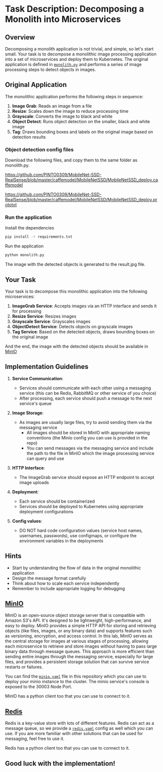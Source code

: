 # Task Description: Decomposing a Monolith into Microservices

## Overview

Decomposing a monolith application is not trivial, and simple, so let's start small. Your task is to decompose a monolithic image processing application into a set of microservices and deploy them to Kubernetes. 
The original application is defined in [`monolith.py`](./monolith.py) and performs a series of image processing steps to detect objects in images.

## Original Application

The monolithic application performs the following steps in sequence:
1. **Image Grab**: Reads an image from a file
2. **Resize**: Scales down the image to reduce processing time
3. **Grayscale**: Converts the image to black and white
4. **Object Detect**: Runs object detection on the smaller, black and white image
5. **Tag**: Draws bounding boxes and labels on the original image based on detection results

### Object detection config files
Download the following files, and copy them to the same folder as monolith.py.

https://github.com/PINTO0309/MobileNet-SSD-RealSense/blob/master/caffemodel/MobileNetSSD/MobileNetSSD_deploy.caffemodel

https://github.com/PINTO0309/MobileNet-SSD-RealSense/blob/master/caffemodel/MobileNetSSD/MobileNetSSD_deploy.prototxt

### Run the application
Install the dependencies
```sh
pip install -r requirements.txt
```

Run the application
```sh
python monolith.py
```

The image with the detected objects is generated to the result.jpg file.

## Your Task

Your task is to decompose this monolithic application into the following microservices:

1. **ImageGrab Service**: Accepts images via an HTTP interface and sends it for processing
2. **Resize Service**: Resizes images
3. **Grayscale Service**: Grayscales images
4. **ObjectDetect Service**: Detects objects on grayscale images
5. **Tag Service**: Based on the detected objects, draws bounding boxes on the original image

And the end, the image with the detected objects should be available in [MinIO](https://min.io/)

## Implementation Guidelines

1. **Service Communication**:
    - Services should communicate with each other using a messaging service (this can be Redis, RabbitMQ or other service of you choice)
    - After processing, each service should push a message to the next service's queue

2. **Image Storage**:
   - As images are usually large files, try to avoid sending them via the messaging service
     - All images should be stored in MinIO with appropriate naming conventions (the Minio config you can use is provided in the repo)
     - You can send messages via the messaging service and include the path to the file in MinIO which the image processing service can query and use

3. **HTTP Interface**:
   - The ImageGrab service should expose an HTTP endpoint to accept image uploads

4. **Deployment**:
   - Each service should be containerized
   - Services should be deployed to Kubernetes using appropriate deployment configurations

5. **Config values**:
   - DO NOT hard code configuration values (service host names, usernames, passwords), use configmaps, or configure the environment variables in the deployments

## Hints

- Start by understanding the flow of data in the original monolithic application
- Design the message format carefully
- Think about how to scale each service independently
- Remember to include appropriate logging for debugging

## [MinIO](https://min.io/)
MinIO is an open-source object storage server that is compatible with Amazon S3's API. 
It's designed to be lightweight, high-performance, and easy to deploy. 
MinIO provides a simple HTTP API for storing and retrieving objects (like files, images, or any binary data) and supports features such as versioning, encryption, and access control. 
In this lab, MinIO serves as the central storage for images at various stages of processing, allowing each microservice to retrieve and store images without having to pass large binary data through message queues. 
This approach is more efficient than sending entire images through the messaging service, especially for large files, and provides a persistent storage solution that can survive service restarts or failures.

You can find the [`minio.yaml`](./minio.yaml) file in this repository which you can use to deploy your minio instance to the cluster.
The minio service's console is exposed to the 30003 Node Port.

MinIO has a python client too that you can use to connect to it.

## [Redis](https://redis.io/)
Redis is a key-value store with lots of different features.
Redis can act as a message queue, so we provide a [`redis.yaml`](./redis.yaml) config as well which you can use. If you are more familiar with other solutions that can be used for messaging, feel free to use it.

Redis has a python client too that you can use to connect to it.



## Good luck with the implementation!